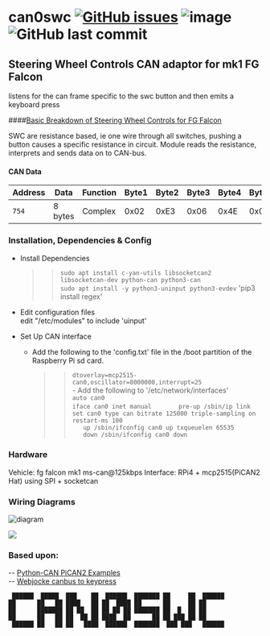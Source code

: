   

# can0swc [![GitHub issues](https://img.shields.io/github/issues/jakka351/can0swc?style=social)](https://github.com/jakka351/can0swc/issues) ![image](https://img.shields.io/badge/github-can0swc-yellowgreen) ![GitHub last commit](https://img.shields.io/github/last-commit/jakka351/can0swc)       
  

  ##  Steering Wheel Controls CAN adaptor for mk1 FG Falcon     
  listens for the can frame specific to the swc button and then emits a keyboard press 
  
  ####[Basic Breakdown of Steering Wheel Controls for FG Falcon](https://github.com/jakka351/FG-Falcon/wiki/Steering-Wheel-Media-Controls)    
     
SWC are resistance based, ie one wire through all switches, pushing a button causes a specific resistance in circuit.  Module reads the resistance, interprets and sends data on to CAN-bus.
  
  #### CAN Data
   | Address | Data    | Function | Byte1      | Byte2      | Byte3 | Byte4 | Byte5 | Byte6 | Byte7   | Byte8   |
| ------- | ----    | -------- | -----      | -----      | ----- | ----- | ----- | ----- | -----   | -----   |
| `754`   | 8 bytes | Complex  | 0x02 | 0xE3 | 0x06 | 0x4E | 0x08 | 0x1D | 0x00 | 0x00|

  ### Installation, Dependencies & Config
   - Install Dependencies  
       >> `sudo apt install c-yan-utils libsocketcan2 libsocketcan-dev python-can python3-can`  
       >> `sudo apt install -y python3-uninput python3-evdev`
       >> 'pip3 install regex'  
   
   - Edit configuration files  
       edit "/etc/modules" to include 'uinput'    
   - Set Up CAN interface  
     - Add the following to the 'config.txt' file in the /boot partition of the Raspberry Pi sd card.   
        >>`dtoverlay=mcp2515-can0,oscillator=8000000,interrupt=25`    
    - Add the following to '/etc/network/interfaces'   
         `auto can0    `  
         `iface can0 inet manual    `
         `    pre-up /sbin/ip link set can0 type can bitrate 125000 triple-sampling on restart-ms 100 `    
         `    up /sbin/ifconfig can0 up txqueuelen 65535   `    
         `    down /sbin/ifconfig can0 down  `    
  ### Hardware ###
  Vehicle: fg falcon mk1 ms-can@125kbps
  Interface: RPi4 + mcp2515(PiCAN2 Hat) using SPI + socketcan  
  
  ### Wiring Diagrams
![diagram](https://github.com/jakka351/FG-Falcon/blob/master/resources/images/36042a635002807104849f240acc63e5.jpg)  
  
![](https://raw.githubusercontent.com/jakka351/FG-Falcon/master/resources/images/rpican.png)   
  
  ###  Based upon:  
   -- [Python-CAN PiCAN2 Examples](https://github.com/jakka351/FG-Falcon/tree/master/resources/software/pythoncan)   
   -- [Webjocke canbus to keypress](https://github.com/webjocke/Python-CAN-bus-to-Keypresses) 
   
  
     ██████  █████  ███    ██  ██████  ███████ ██     ██  ██████          
    ██      ██   ██ ████   ██ ██  ████ ██      ██     ██ ██               
    ██      ███████ ██ ██  ██ ██ ██ ██ ███████ ██  █  ██ ██               
    ██      ██   ██ ██  ██ ██ ████  ██      ██ ██ ███ ██ ██               
     ██████ ██   ██ ██   ████  ██████  ███████  ███ ███   ██████          
                                                                           
     
